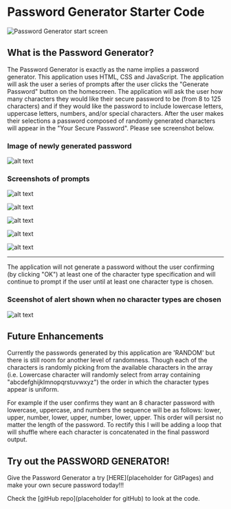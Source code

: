 # Password Generator Starter Code

![Password Generator start screen](images/start-screen.png )

## What is the Password Generator?

The Password Generator is exactly as the name implies a password generator. This application uses HTML, CSS and JavaScript. The application will ask the user a series of prompts after the user clicks the "Generate Password" button on the homescreen. The application will ask the user how many characters they would like their secure password to be (from 8 to 125 characters) and if they would like the password to include lowercase letters, uppercase letters, numbers, and/or special characters. After the user makes their selections a password composed of randomly generated characters will appear in the "Your Secure Password". Please see screenshot below.

### Image of newly generated password

![alt text](https://github.com/jmarshall/password-generator/assets/images/alert-message.png "Password Generate complete")

### Screenshots of prompts

![alt text](https://github.com/jmarshall/password-generator/assets/images/character-length.png "Prompt character length")

![alt text](https://github.com/jmarshall/password-generator/assets/images/lowercase.png "Confirm lowercase letters")

![alt text](https://github.com/jmarshall/password-generator/assets/images/uppercase.png "Confirm uppercase letters")

![alt text](https://github.com/jmarshall/password-generator/assets/images/numbers.png "Confirm numbers")

![alt text](https://github.com/jmarshall/password-generator/assets/images/special.png "Confirm special characters")

----------------------------------------------------------------------------------------------------------------------------------------------------------

The application will not generate a password without the user confirming (by clicking "OK") at least one of the character type specification and will continue to prompt if the user until at least one character type is chosen. 

### Sceenshot of alert shown when no character types are chosen

![alt text](https://github.com/jmarshall/password-generator/assets/images/alert-message.png "Password Generate complete")


## Future Enhancements

Currently the passwords generated by this application are 'RANDOM' but there is still room for another level of randomness. Though each of the characters is randomly picking from the available characters in the array (i.e. Lowercase character will randomly select from array containing "abcdefghijklmnopqrstuvwxyz") the order in which the character types appear is uniform. 

For example if the user confirms they want an 8 character password with lowercase, uppercase, and numbers the sequence will be as follows: lower, upper, number, lower, upper, number, lower, upper. This order will persist no matter the length of the password. To rectify this I will be adding a loop that will shuffle where each character is concatenated in the final password output. 

## Try out the PASSWORD GENERATOR!

Give the Password Generator a try [HERE](placeholder for GitPages) and make your own secure password today!!!

Check the [gitHub repo](placeholder for gitHub)  to look at the code.


